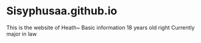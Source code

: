 # Sisyphusaa.github.io
This is the website of Heath~
Basic information
18 years old right
Currently major in law
